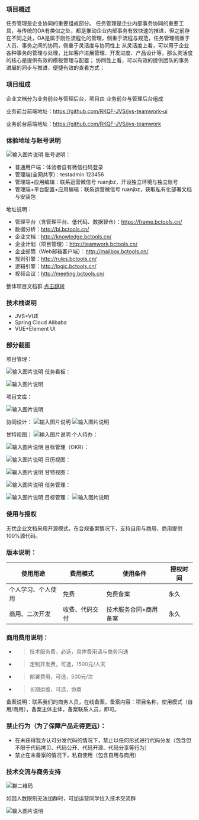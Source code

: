 

### 项目概述


任务管理是企业协同的重要组成部分。
     任务管理是企业内部事务协同的重要工具，与传统的OA有类似之处，都是推动企业内部事务有效快速的推进，但之前存在不同之处，OA是属于刚性流程化的管理，侧重于流程与规范，任务管理侧重于人员、事务之间的协同，侧重于灵活度与协同性上
    从灵活度上看，可以用于企业各种事务的管理与处理，比如客户进展管理、开发进度、产品设计等，那么灵活度的核心是提供有效的模板管理与配置；
协同性上看，可以有效的提供团队的事务进展的同步与推进，便捷有效的查看方式；



### 项目组成
企业文档分为业务前台与管理后台，项目由 业务前台与管理后台组成

业务前台前端地址：https://github.com/RKQF-JVS/jvs-teamwork-ui

业务前台后端地址：https://github.com/RKQF-JVS/jvs-teamwork



### **体验地址与账号说明**
![输入图片说明](img/imagezhanghao.png)
账号说明：

- 普通用户端：体验者自有微信扫码登录
- 管理端(全网共享)：testadmin  123456
- 管理端+应用编辑：联系运营微信号 ruanjbz，开设独立环境与独立账号
- 管理端+平台配置+应用编辑：联系运营微信号 ruanjbz，获取私有化部署文档与安装包


地址说明：

- 管理平台（含管理平台、低代码、数据智仓）：https://frame.bctools.cn/
- 数据分析：http://bi.bctools.cn/
- 企业文档：http://knowledge.bctools.cn/
- 企业计划（项目管理）：http://teamwork.bctools.cn/
- 企业邮筒（Web邮箱客户端）：http://mailbox.bctools.cn/
- 规则引擎：http://rules.bctools.cn/
- 逻辑引擎：http://logic.bctools.cn/
- 视频会议：http://meeting.bctools.cn/

整体项目文档群 [点击跳转](http://knowledge.bctools.cn/#/view?id=dd37733c43c064ac1c4f1c2155e04ce6)



### 技术栈说明
* JVS+VUE
* Spring Cloud Alibaba
* VUE+Element UI

### 部分截图
项目管理：

![输入图片说明](img/image%E8%AE%A1%E5%88%92%E7%AE%A1%E7%90%86.png)
任务看板：

![输入图片说明](img/%E4%BB%BB%E5%8A%A1%E7%9C%8B%E6%9D%BF.jpg)

项目文库：

![输入图片说明](%E9%A1%B9%E7%9B%AE%E6%96%87%E5%BA%93.png)


协同设计：
![输入图片说明](img/image%E5%8D%8F%E5%90%8C.png)
![输入图片说明](img/image%E7%BC%96%E8%BE%91.png)

甘特视图：
![输入图片说明](img/image%E7%94%98%E7%89%B9%E8%A7%86%E5%9B%BE.png)
个人待办：

![输入图片说明](img/image%E4%B8%AA%E4%BA%BA%E5%BE%85%E5%8A%9E.png)
目标管理（OKR）：

![输入图片说明](img/image%E7%9B%AE%E6%A0%87%E7%AE%A1%E7%90%86.png)
日历视图：

![输入图片说明](img/image%E6%97%A5%E5%8E%86%E7%9C%8B%E6%9D%BF.png)
甘特视图：

![输入图片说明](img/image%E7%94%98%E7%89%B9%E5%9B%BE.png)
任务管理：

![输入图片说明](img/5.png)
目标管理：
![输入图片说明](img/image%E7%9B%AE%E6%A0%87%E7%AE%A1%E7%90%86.png)



### 使用与授权
无忧企业文档采用开源模式，在合规备案情况下，支持自用与商用，商用提供100%源代码。
### 版本说明：
使用用途|费用模式|使用条件|授权时间
-|-|-|-
个人学习、个人使用|免费|免费备案|永久
商用、二次开发|收费、代码交付|技术服务合同+商用备案|永久

### 商用费用说明：
- > 技术服务费，必选，具体费用请与商务沟通
- > 定制开发费，可选，1500元/人天
- > 部署费用，可选，500元/次
- > 长期运维，可选，协商


备案说明：联系我们的商务人员，在线备案，备案内容：项目名称，使用模式（自用/商用），备案主体主体，备案联系人员，即可。
### 禁止行为（为了保障产品走得更远）：
* 在未获得我方认可分发代码的情况下，禁止以任何形式进行代码分发（包含但不限于代码拷贝、代码公开、代码开源、代码分享等行为）
* 禁止在未备案的情况下，私自使用（包含自用与商用）



### 技术交流与商务支持

![群二维码](https://github.com/RKQF-JVS/jvs-teamwork/assets/94048608/5d8ab7bd-daae-4c0a-b62b-4d1ac36bcfc7)





如因人数限制无法加群时，可加运营同学拉入技术交流群

![输入图片说明](https://foruda.gitee.com/images/1693376631879434922/54ec140e_10006021.png "屏幕截图")

